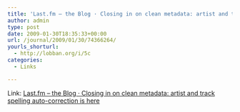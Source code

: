 ```yaml
---
title: 'Last.fm – the Blog · Closing in on clean metadata: artist and track spelling auto-correction is here'
author: admin
type: post
date: 2009-01-30T18:35:33+00:00
url: /journal/2009/01/30/74366264/
yourls_shorturl:
  - http://lobban.org/i/5c
categories:
  - Links

---
```

Link: [Last.fm – the Blog · Closing in on clean metadata: artist and track spelling auto-correction is here][1]

 [1]: http://blog.last.fm/2009/01/29/closing-in-on-clean-metadata-artist-and-track-spelling-auto-correction-is-here